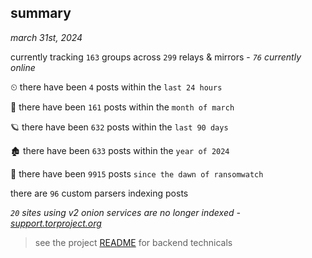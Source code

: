 
## summary
_march 31st, 2024_

currently tracking `163` groups across `299` relays & mirrors - _`76` currently online_

⏲ there have been `4` posts within the `last 24 hours`

🦈 there have been `161` posts within the `month of march`

🪐 there have been `632` posts within the `last 90 days`

🏚 there have been `633` posts within the `year of 2024`

🦕 there have been `9915` posts `since the dawn of ransomwatch`

there are `96` custom parsers indexing posts

_`20` sites using v2 onion services are no longer indexed - [support.torproject.org](https://support.torproject.org/onionservices/v2-deprecation/)_

> see the project [README](https://github.com/joshhighet/ransomwatch#ransomwatch--) for backend technicals
